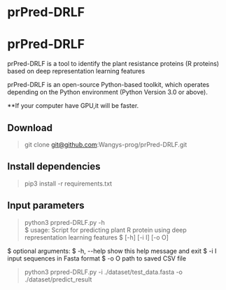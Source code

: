 # prPred-DRLF

# prPred-DRLF
prPred-DRLF is a tool to identify the plant resistance proteins (R proteins) based on deep representation learning features

prPred-DRLF is an open-source Python-based toolkit, which operates depending on the Python environment (Python Version 3.0 or above). 

**If your computer have GPU,it will be faster. 


## **Download**

> git clone git@github.com:Wangys-prog/prPred-DRLF.git

## **Install dependencies**

> pip3 install -r requirements.txt


## Input parameters

> python3 prpred-DRLF.py -h  
$ usage: Script for predicting plant R protein using deep representation learning features
$       [-h] [-i I] [-o O]

$ optional arguments:
$  -h, --help  show this help message and exit
$  -i I        input sequences in Fasta format
$  -o O        path to saved CSV file

> python3 prpred-DRLF.py -i ./dataset/test_data.fasta -o ./dataset/predict_result
